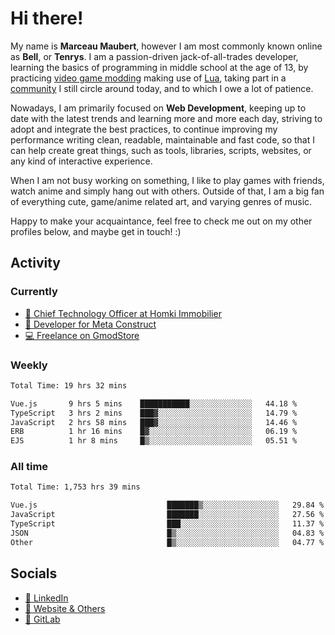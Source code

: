 # Hi there!

My name is **Marceau Maubert**, however I am most commonly known online as **Bell**, or **Tenrys**. I am a passion-driven jack-of-all-trades developer, learning the basics of programming in middle school at the age of 13, by practicing [video game modding](https://garrysmod.com) making use of [Lua](https://lua.org), taking part in a [community](https://metastruct.net) I still circle around today, and to which I owe a lot of patience.

Nowadays, I am primarily focused on **Web Development**, keeping up to date with the latest trends and learning more and more each day, striving to adopt  and integrate the best practices, to continue improving my performance writing clean, readable, maintainable and fast code, so that I can help create great things, such as tools, libraries, scripts, websites, or any kind of interactive experience.

When I am not busy working on something, I like to play games with friends, watch anime and simply hang out with others. Outside of that, I am a big fan of everything cute, game/anime related art, and varying genres of music.

Happy to make your acquaintance, feel free to check me out on my other profiles below, and maybe get in touch! :)

## Activity

### Currently

- [🏢 Chief Technology Officer at Homki Immobilier](https://homki-immobilier.com)
- [🎈 Developer for Meta Construct](https://metastruct.net)
- [💻 Freelance on GmodStore](https://www.gmodstore.com/users/Tenrys)

### Weekly
<!--START_SECTION:wakaWeekly-->

```txt
Total Time: 19 hrs 32 mins

Vue.js       9 hrs 5 mins    ███████████░░░░░░░░░░░░░░   44.18 %
TypeScript   3 hrs 2 mins    ███▓░░░░░░░░░░░░░░░░░░░░░   14.79 %
JavaScript   2 hrs 58 mins   ███▓░░░░░░░░░░░░░░░░░░░░░   14.46 %
ERB          1 hr 16 mins    █▓░░░░░░░░░░░░░░░░░░░░░░░   06.19 %
EJS          1 hr 8 mins     █▒░░░░░░░░░░░░░░░░░░░░░░░   05.51 %
```

<!--END_SECTION:wakaWeekly-->

### All time
<!--START_SECTION:wakaTotal-->

```txt
Total Time: 1,753 hrs 39 mins

Vue.js                             ███████▒░░░░░░░░░░░░░░░░░   29.84 %
JavaScript                         ███████░░░░░░░░░░░░░░░░░░   27.56 %
TypeScript                         ███░░░░░░░░░░░░░░░░░░░░░░   11.37 %
JSON                               █▒░░░░░░░░░░░░░░░░░░░░░░░   04.83 %
Other                              █▒░░░░░░░░░░░░░░░░░░░░░░░   04.77 %
```

<!--END_SECTION:wakaTotal-->

## Socials

- [👔 LinkedIn](https://www.linkedin.com/in/marceau-maubert)
- [🔗 Website & Others](https://bell.moe)
- [🦊 GitLab](https://gitlab.com/Tenrys)
